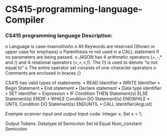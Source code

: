 # CS415-programming-language-Compiler

### CS415 programming language Description:</br>
o	Language is case-insensitive\n
o	All Keywords are reserved (Shown in upper case for emphasis)
o	Parenthesis re not used in a CALL statement if no parameters are being passed.
o	JASON has 4 arithmetic operators (+,-,* and /) and 4 relational operators (=,>,<,!). The (!) is used to denote “is not equal to”
o	The entire operator set consists of one-character operators
o	Comments are enclosed in braces {}

CS415 has valid types of statements:
•	READ Identifier
•	WRITE Identifier
•	Begin Statement
•	End statement
•	Declare statement
•	Data type identifier
•	SET Identifier = Expression
•	IF Condition THEN Statement(s) ELSE Statement(s) ENDIF
•	WHILE Condition DO Statement(s) ENDWHILE
•	UNTIL Condition DO Statement(s) ENDUNTIL
•	CALL Identifier(ArgList)

*Example scanner input and output*
Input code:
Integer x;
Set x = 1;

Output Tokens:
Datatype
Id
Semicolon
Set 
Id
Equal
Num_constant
Semicolon
